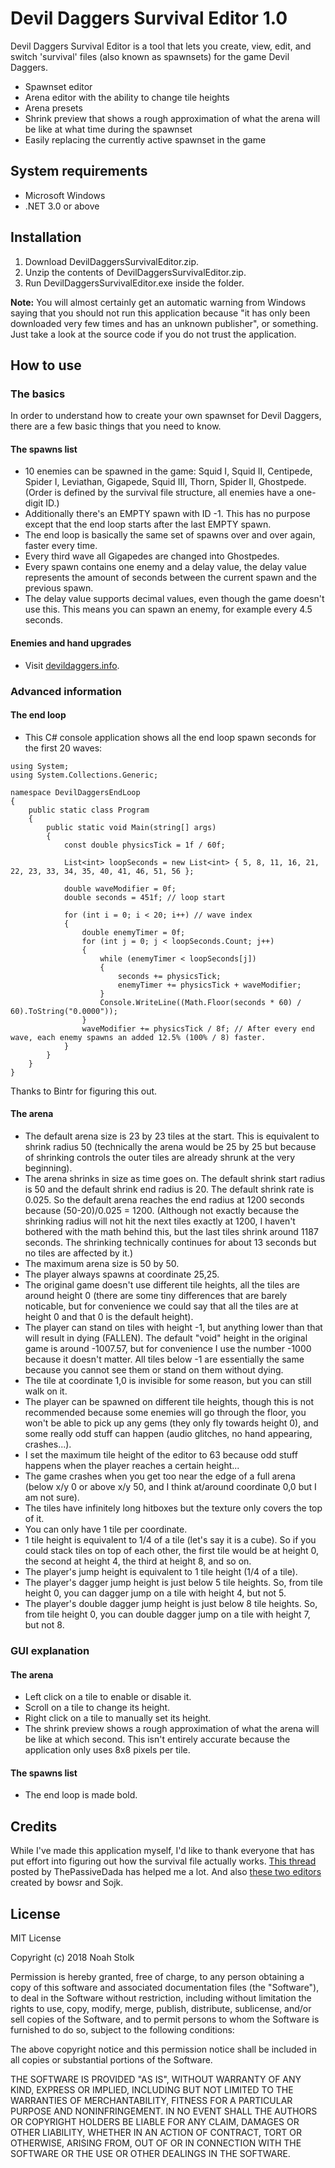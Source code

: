 # Devil Daggers Survival Editor 1.0

Devil Daggers Survival Editor is a tool that lets you create, view, edit, and switch 'survival' files (also known as spawnsets) for the game Devil Daggers.

- Spawnset editor
- Arena editor with the ability to change tile heights
- Arena presets
- Shrink preview that shows a rough approximation of what the arena will be like at what time during the spawnset
- Easily replacing the currently active spawnset in the game

## System requirements

- Microsoft Windows
- .NET 3.0 or above

## Installation

1. Download DevilDaggersSurvivalEditor.zip.
2. Unzip the contents of DevilDaggersSurvivalEditor.zip.
3. Run DevilDaggersSurvivalEditor.exe inside the folder.

**Note:** You will almost certainly get an automatic warning from Windows saying that you should not run this application because "it has only been downloaded very few times and has an unknown publisher", or something.
Just take a look at the source code if you do not trust the application.

## How to use

### The basics

In order to understand how to create your own spawnset for Devil Daggers, there are a few basic things that you need to know.

#### The spawns list
- 10 enemies can be spawned in the game: Squid I, Squid II, Centipede, Spider I, Leviathan, Gigapede, Squid III, Thorn, Spider II, Ghostpede. (Order is defined by the survival file structure, all enemies have a one-digit ID.)
- Additionally there's an EMPTY spawn with ID -1. This has no purpose except that the end loop starts after the last EMPTY spawn.
- The end loop is basically the same set of spawns over and over again, faster every time.
- Every third wave all Gigapedes are changed into Ghostpedes.
- Every spawn contains one enemy and a delay value, the delay value represents the amount of seconds between the current spawn and the previous spawn.
- The delay value supports decimal values, even though the game doesn't use this. This means you can spawn an enemy, for example every 4.5 seconds.

#### Enemies and hand upgrades
- Visit [devildaggers.info](http://devildaggers.info).

### Advanced information

#### The end loop
- This C# console application shows all the end loop spawn seconds for the first 20 waves:
```
using System;
using System.Collections.Generic;

namespace DevilDaggersEndLoop
{
	public static class Program
	{
		public static void Main(string[] args)
		{
			const double physicsTick = 1f / 60f;

			List<int> loopSeconds = new List<int> { 5, 8, 11, 16, 21, 22, 23, 33, 34, 35, 40, 41, 46, 51, 56 };

			double waveModifier = 0f;
			double seconds = 451f; // loop start

			for (int i = 0; i < 20; i++) // wave index
			{
				double enemyTimer = 0f;
				for (int j = 0; j < loopSeconds.Count; j++)
				{
					while (enemyTimer < loopSeconds[j])
					{
						seconds += physicsTick;
						enemyTimer += physicsTick + waveModifier;
					}
					Console.WriteLine((Math.Floor(seconds * 60) / 60).ToString("0.0000"));
				}
				waveModifier += physicsTick / 8f; // After every end wave, each enemy spawns an added 12.5% (100% / 8) faster.
			}
		}
	}
}
```
Thanks to Bintr for figuring this out.

#### The arena
- The default arena size is 23 by 23 tiles at the start. This is equivalent to shrink radius 50 (technically the arena would be 25 by 25 but because of shrinking controls the outer tiles are already shrunk at the very beginning).
- The arena shrinks in size as time goes on. The default shrink start radius is 50 and the default shrink end radius is 20. The default shrink rate is 0.025. So the default arena reaches the end radius at 1200 seconds because (50-20)/0.025 = 1200. (Although not exactly because the shrinking radius will not hit the next tiles exactly at 1200, I haven't bothered with the math behind this, but the last tiles shrink around 1187 seconds. The shrinking technically continues for about 13 seconds but no tiles are affected by it.)
- The maximum arena size is 50 by 50.
- The player always spawns at coordinate 25,25.
- The original game doesn't use different tile heights, all the tiles are around height 0 (there are some tiny differences that are barely noticable, but for convenience we could say that all the tiles are at height 0 and that 0 is the default height).
- The player can stand on tiles with height -1, but anything lower than that will result in dying (FALLEN). The default "void" height in the original game is around -1007.57, but for convenience I use the number -1000 because it doesn't matter. All tiles below -1 are essentially the same because you cannot see them or stand on them without dying.
- The tile at coordinate 1,0 is invisible for some reason, but you can still walk on it.
- The player can be spawned on different tile heights, though this is not recommended because some enemies will go through the floor, you won't be able to pick up any gems (they only fly towards height 0), and some really odd stuff can happen (audio glitches, no hand appearing, crashes...).
- I set the maximum tile height of the editor to 63 because odd stuff happens when the player reaches a certain height...
- The game crashes when you get too near the edge of a full arena (below x/y 0 or above x/y 50, and I think at/around coordinate 0,0 but I am not sure).
- The tiles have infinitely long hitboxes but the texture only covers the top of it.
- You can only have 1 tile per coordinate.
- 1 tile height is equivalent to 1/4 of a tile (let's say it is a cube). So if you could stack tiles on top of each other, the first tile would be at height 0, the second at height 4, the third at height 8, and so on.
- The player's jump height is equivalent to 1 tile height (1/4 of a tile).
- The player's dagger jump height is just below 5 tile heights. So, from tile height 0, you can dagger jump on a tile with height 4, but not 5.
- The player's double dagger jump height is just below 8 tile heights. So, from tile height 0, you can double dagger jump on a tile with height 7, but not 8.

### GUI explanation

#### The arena
- Left click on a tile to enable or disable it.
- Scroll on a tile to change its height.
- Right click on a tile to manually set its height.
- The shrink preview shows a rough approximation of what the arena will be like at which second. This isn't entirely accurate because the application only uses 8x8 pixels per tile.

#### The spawns list
- The end loop is made bold.

## Credits

While I've made this application myself, I'd like to thank everyone that has put effort into figuring out how the survival file actually works.
[This thread](https://steamcommunity.com/sharedfiles/filedetails/?id=797571917) posted by ThePassiveDada has helped me a lot.
And also [these two editors](https://steamcommunity.com/app/422970/discussions/0/1483232961033779525/) created by bowsr and Sojk.

## License

MIT License

Copyright (c) 2018 Noah Stolk

Permission is hereby granted, free of charge, to any person obtaining a copy
of this software and associated documentation files (the "Software"), to deal
in the Software without restriction, including without limitation the rights
to use, copy, modify, merge, publish, distribute, sublicense, and/or sell
copies of the Software, and to permit persons to whom the Software is
furnished to do so, subject to the following conditions:

The above copyright notice and this permission notice shall be included in all
copies or substantial portions of the Software.

THE SOFTWARE IS PROVIDED "AS IS", WITHOUT WARRANTY OF ANY KIND, EXPRESS OR
IMPLIED, INCLUDING BUT NOT LIMITED TO THE WARRANTIES OF MERCHANTABILITY,
FITNESS FOR A PARTICULAR PURPOSE AND NONINFRINGEMENT. IN NO EVENT SHALL THE
AUTHORS OR COPYRIGHT HOLDERS BE LIABLE FOR ANY CLAIM, DAMAGES OR OTHER
LIABILITY, WHETHER IN AN ACTION OF CONTRACT, TORT OR OTHERWISE, ARISING FROM,
OUT OF OR IN CONNECTION WITH THE SOFTWARE OR THE USE OR OTHER DEALINGS IN THE
SOFTWARE.